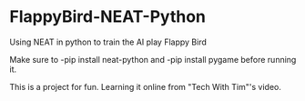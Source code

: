 # FlappyBird-NEAT-Python
 Using NEAT in python to train the AI play Flappy Bird

 Make sure to -pip install neat-python and -pip install pygame before running it.
 
 This is a project for fun. Learning it online from "Tech With Tim"'s video.
